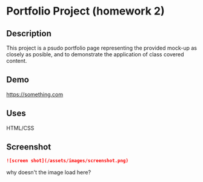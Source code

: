# Portfolio Project (homework 2)

## Description 

This project is a psudo portfolio page representing the provided mock-up as closely as posible, and to demonstrate the application of class covered content.

## Demo
https://something.com

## Uses
HTML/CSS

## Screenshot

```md
![screen shot](/assets/images/screenshot.png)
```
why doesn't the image load here?
